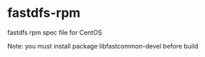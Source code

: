 # fastdfs-rpm
fastdfs  rpm spec file for CentOS

Note: you must install package libfastcommon-devel before build 

